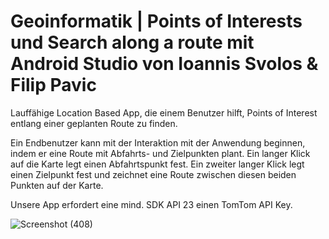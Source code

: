 # Geoinformatik | Points of Interests und Search along a route mit Android Studio von Ioannis Svolos & Filip Pavic

Lauffähige Location Based App, die einem Benutzer hilft,
Points of Interest entlang einer geplanten Route zu finden.

Ein Endbenutzer kann mit der Interaktion mit der Anwendung beginnen, indem er
eine Route mit Abfahrts- und Zielpunkten plant. Ein langer Klick auf die Karte legt
einen Abfahrtspunkt fest. Ein zweiter langer Klick legt einen Zielpunkt fest und
zeichnet eine Route zwischen diesen beiden Punkten auf der Karte.


Unsere App erfordert eine mind. SDK API 23 einen TomTom API Key.


![Screenshot (408)](https://user-images.githubusercontent.com/124213124/216196372-33265a2f-1ac5-4c79-8d0b-83129c28db06.png)

